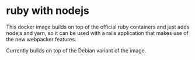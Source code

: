 # ruby with nodejs

This docker image builds on top of the official ruby containers
and just adds nodejs and yarn, so it can be used with a rails application
that makes use of the new webpacker features.

Currently builds on top of the Debian variant of the image.
